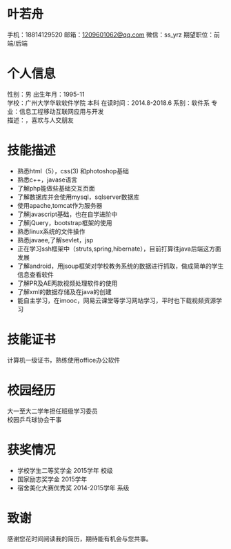 # 叶若舟
 手机：18814129520  邮箱：1209601062@qq.com  微信：ss_yrz  期望职位：前端/后端
# 个人信息
  性别：男                        出生年月：1995-11  
  学校：广州大学华软软件学院        本科     在读时间：2014.8-2018.6
  系别：软件系                    专业：信息工程移动互联网应用与开发  
  描述：，喜欢与人交朋友    
# 技能描述
  * 熟悉html（5），css(3) 和photoshop基础
  * 熟悉c++，javase语言
  * 了解php能做些基础交互页面
  * 了解数据库并会使用mysql，sqlserver数据库
  * 使用apache,tomcat作为服务器
  * 了解javascript基础，也在自学进阶中
  * 了解jQuery，bootstrap框架的使用
  * 熟悉linux系统的文件操作
  * 熟悉javaee,了解sevlet，jsp
  * 正在学习ssh框架中（struts,spring,hibernate），目前打算往java后端这方面发展
  * 了解android，用jsoup框架对学校教务系统的数据进行抓取，做成简单的学生信息查看软件
  * 了解PR及AE两款视频处理软件的使用
  * 了解xml的数据存储及在java的创建 
  * 能自主学习，在imooc，网易云课堂等学习网站学习，平时也下载视频资源学习
  
# 技能证书
  计算机一级证书，熟练使用office办公软件   
# 校园经历
  大一至大二学年担任班级学习委员  
  校园乒乓球协会干事   
# 获奖情况
  * 学校学生二等奖学金 2015学年 校级
  * 国家励志奖学金  2015学年
  * 宿舍美化大赛优秀奖 2014-2015学年 系级
   
# 致谢
感谢您花时间阅读我的简历，期待能有机会与您共事。
